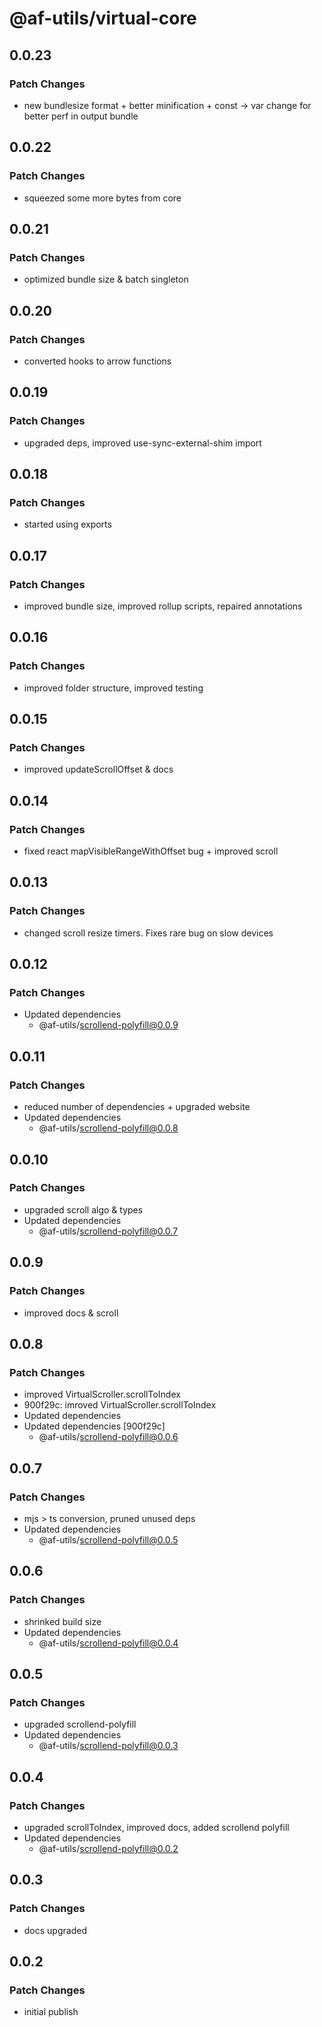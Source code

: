 # @af-utils/virtual-core

## 0.0.23

### Patch Changes

- new bundlesize format + better minification + const -> var change for better perf in output bundle

## 0.0.22

### Patch Changes

- squeezed some more bytes from core

## 0.0.21

### Patch Changes

- optimized bundle size & batch singleton

## 0.0.20

### Patch Changes

- converted hooks to arrow functions

## 0.0.19

### Patch Changes

- upgraded deps, improved use-sync-external-shim import

## 0.0.18

### Patch Changes

- started using exports

## 0.0.17

### Patch Changes

- improved bundle size, improved rollup scripts, repaired annotations

## 0.0.16

### Patch Changes

- improved folder structure, improved testing

## 0.0.15

### Patch Changes

- improved updateScrollOffset & docs

## 0.0.14

### Patch Changes

- fixed react mapVisibleRangeWithOffset bug + improved scroll

## 0.0.13

### Patch Changes

- changed scroll resize timers. Fixes rare bug on slow devices

## 0.0.12

### Patch Changes

- Updated dependencies
  - @af-utils/scrollend-polyfill@0.0.9

## 0.0.11

### Patch Changes

- reduced number of dependencies + upgraded website
- Updated dependencies
  - @af-utils/scrollend-polyfill@0.0.8

## 0.0.10

### Patch Changes

- upgraded scroll algo & types
- Updated dependencies
  - @af-utils/scrollend-polyfill@0.0.7

## 0.0.9

### Patch Changes

- improved docs & scroll

## 0.0.8

### Patch Changes

- improved VirtualScroller.scrollToIndex
- 900f29c: imroved VirtualScroller.scrollToIndex
- Updated dependencies
- Updated dependencies [900f29c]
  - @af-utils/scrollend-polyfill@0.0.6

## 0.0.7

### Patch Changes

- mjs > ts conversion, pruned unused deps
- Updated dependencies
  - @af-utils/scrollend-polyfill@0.0.5

## 0.0.6

### Patch Changes

- shrinked build size
- Updated dependencies
  - @af-utils/scrollend-polyfill@0.0.4

## 0.0.5

### Patch Changes

- upgraded scrollend-polyfill
- Updated dependencies
  - @af-utils/scrollend-polyfill@0.0.3

## 0.0.4

### Patch Changes

- upgraded scrollToIndex, improved docs, added scrollend polyfill
- Updated dependencies
  - @af-utils/scrollend-polyfill@0.0.2

## 0.0.3

### Patch Changes

- docs upgraded

## 0.0.2

### Patch Changes

- initial publish
